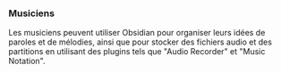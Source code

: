 ### Musiciens 
Les musiciens peuvent utiliser Obsidian pour organiser leurs idées de paroles et de mélodies, ainsi que pour stocker des fichiers audio et des partitions en utilisant des plugins tels que "Audio Recorder" et "Music Notation".